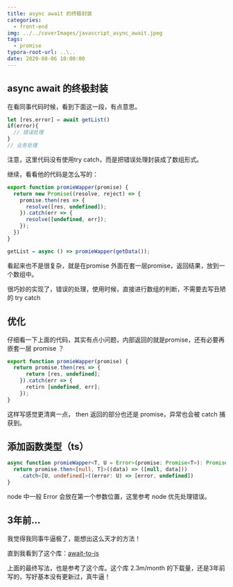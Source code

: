 ```yaml
---
title: async await 的终极封装
categories:
  - front-end
img: ../../coverImages/javascript_async_await.jpeg
tags:
  - promise
typora-root-url: ..\..
date: 2020-08-06 10:00:00
---
```


## async await 的终极封装

在看同事代码时候，看到下面这一段，有点意思。

```js
let [res,error] = await getList()
if(error){
  // 错误处理
}
// 业务处理
```

注意，这里代码没有使用try catch，而是把错误处理封装成了数组形式。

继续，看看他的代码是怎么写的：

```js
export function promieWapper(promise) {
  return new Promise((resolve, reject) => {
    promise.then(res => {
      resolve([res, undefined]);
    }).catch(err => {
      resolve([undefined, err]);
    });
  })
}

getList = async () => promieWapper(getData());
```

看起来也不是很复杂，就是在promise 外面在套一层promise，返回结果，放到一个数组中。

很巧妙的实现了，错误的处理，使用时候，直接进行数组的判断，不需要去写丑陋的 try catch

## 优化

仔细看一下上面的代码，其实有点小问题，内部返回的就是promise，还有必要再嵌套一层 promise ？

```js
export function promieWapper(promise) {
  return promise.then(res => {
      return [res, undefined];
    }).catch(err => {
      retirn [undefined, err];
    });
}
```

这样写感觉更清爽一点， then 返回的部分也还是 promise，异常也会被 catch 捕获到。

## 添加函数类型（ts）

```typescript
async function promieWapper<T, U = Error>(promise: Promise<T>): Promise<[U, undefined] | [null, T]> {
  return promise.then<[null, T]>((data) => ([null, data]))
    .catch<[U, undefined]>((error: U) => [error, undefined])
}
```

node 中一般 Error 会放在第一个参数位置，这里参考 node 优先处理错误。

## 3年前...

我觉得我同事牛逼极了，能想出这么天才的方法！

直到我看到了这个库：[await-to-js](https://github.com/scopsy/await-to-js)

上面的最终写法，也是参考了这个库。这个库 2.3m/month 的下载量，还是3年前写的，写好基本没有更新过，真牛逼！



